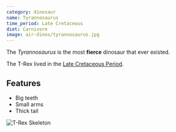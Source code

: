 ```yaml
---
category: dinosaur
name: Tyrannosaurus
time_period: Late Cretaceous
diet: Carnivore
image: air-dinos/tyrannosaurus.jpg
---
```


The *Tyrannosaurus* is the most **fierce** dinosaur that ever existed.

The T-Rex lived in the [Late Cretaceous Period](http://en.wikipedia.org/wiki/Late_Cretaceous).

## Features

- Big teeth
- Small arms
- Thick tail

![T-Rex Skeleton](http://upload.wikimedia.org/wikipedia/commons/thumb/9/94/Tyrannosaurus_Rex_Holotype.jpg/800px-Tyrannosaurus_Rex_Holotype.jpg)